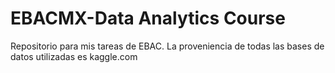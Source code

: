 # EBACMX-Data Analytics Course
Repositorio para mis tareas de EBAC. 
La proveniencia de todas las bases de datos utilizadas es kaggle.com
